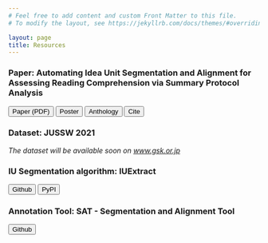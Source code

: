 ```yaml
---
# Feel free to add content and custom Front Matter to this file.
# To modify the layout, see https://jekyllrb.com/docs/themes/#overriding-theme-defaults

layout: page
title: Resources
---
```

### Paper: Automating Idea Unit Segmentation and Alignment for Assessing Reading Comprehension via Summary Protocol Analysis
[<button>Paper (PDF)</button>](#) [<button>Poster</button>](#) [<button>Anthology</button>](#) [<button>Cite</button>](#)
### Dataset: JUSSW 2021
*The dataset will be available soon on www.gsk.or.jp*
### IU Segmentation algorithm: IUExtract
[<button>Github</button>](https://github.com/TT-CL/iuextract) [<button>PyPI</button>](https://pypi.org/project/iuextract/)
### Annotation Tool: SAT - Segmentation and Alignment Tool
[<button>Github</button>](https://github.com/TT-CL/sat)